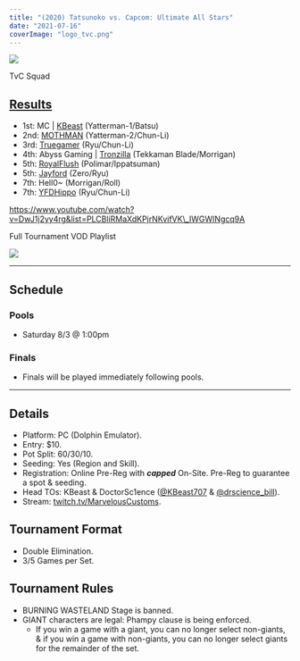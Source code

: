 ```yaml
---
title: "(2020) Tatsunoko vs. Capcom: Ultimate All Stars"
date: "2021-07-16"
coverImage: "logo_tvc.png"
---
```


![](https://i2.wp.com/animevo.moe/wordpress/wp-content/uploads/2019/10/tvc-squad-1.jpg?fit=840%2C630&ssl=1)

TvC Squad

## [Results](https://smash.gg/tournament/animevo-2019/events/tatsunoko-vs-capcom-ultimate-all-stars/overview)

- 1st: MC | [KBeast](@kbeast707) (Yatterman-1/Batsu)
- 2nd: [MOTHMAN](@LGrinta) (Yatterman-2/Chun-Li)
- 3rd: [Truegamer](@Truegam3r) (Ryu/Chun-Li)
- 4th: Abyss Gaming | [Tronzilla](@Tronzilla666) (Tekkaman Blade/Morrigan)
- 5th: [RoyalFlush](@EdwardValdez) (Polimar/Ippatsuman)
- 5th: [Jayford](@HL_Jayford) (Zero/Ryu)
- 7th: Hell0~ (Morrigan/Roll)
- 7th: [YFDHippo](@YFDHippo) (Ryu/Chun-Li)

https://www.youtube.com/watch?v=DwJ1j2yy4rg&list=PLCBliRMaXdKPjrNKvifVK\_IWGWINgcq9A

Full Tournament VOD Playlist

![](https://i1.wp.com/animevo.moe/wordpress/wp-content/uploads/2019/10/image0.jpg?fit=840%2C630&ssl=1)

* * *

## Schedule

### Pools

- Saturday 8/3 @ 1:00pm

### Finals

- Finals will be played immediately following pools.

* * *

## Details

- Platform: PC (Dolphin Emulator).
- Entry: $10.
- Pot Split: 60/30/10.
- Seeding: Yes (Region and Skill).
- Registration: Online Pre-Reg with **_capped_** On-Site. Pre-Reg to guarantee a spot & seeding.
- Head TOs: KBeast & DoctorSc1ence ([@KBeast707](https://twitter.com/KBeast707) & [@drscience\_bill](https://twitter.com/drscience_bill)).
- Stream: [twitch.tv/MarvelousCustoms](https://twitch.tv/MarvelousCustoms).

## Tournament Format

- Double Elimination.
- 3/5 Games per Set.

## Tournament Rules

- BURNING WASTELAND Stage is banned.
- GIANT characters are legal: Phampy clause is being enforced.
    - If you win a game with a giant, you can no longer select non-giants, & if you win a game with non-giants, you can no longer select giants for the remainder of the set.
